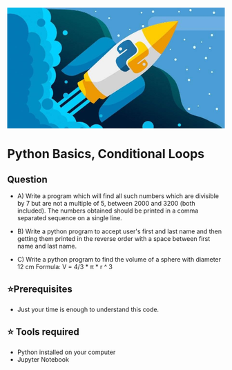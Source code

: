 ![image](https://github.com/Ganeshuthiravasagam/P1-Loops/blob/main/Python%20image.jpeg)

# Python Basics, Conditional Loops
## Question 

- A) Write a program which will find all such numbers which are divisible by 7 but are not a multiple of 5, between 2000 and 3200 (both included). The numbers obtained should be printed in a comma separated sequence on a single line.

- B) Write a python program to accept user's first and last name and then getting them printed in the reverse order with a space between first name and last name.

- C) Write a python program to find the volume of a sphere with diameter 12 cm
Formula: V = 4/3 * π * r ^ 3

## ⭐Prerequisites

- Just your time is enough to understand this code. 

## ⭐ Tools required

-  Python installed on your computer
-  Jupyter Notebook
